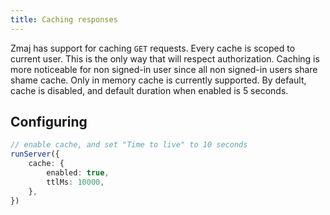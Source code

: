 ```yaml
---
title: Caching responses
---
```


Zmaj has support for caching `GET` requests. Every cache is scoped to current user.
This is the only way that will respect authorization. Caching is more noticeable for non signed-in user
since all non signed-in users share shame cache.
Only in memory cache is currently supported.
By default, cache is disabled, and default duration when enabled is 5 seconds.

## Configuring

```ts
// enable cache, and set "Time to live" to 10 seconds
runServer({
	cache: {
		enabled: true,
		ttlMs: 10000,
	},
})
```
